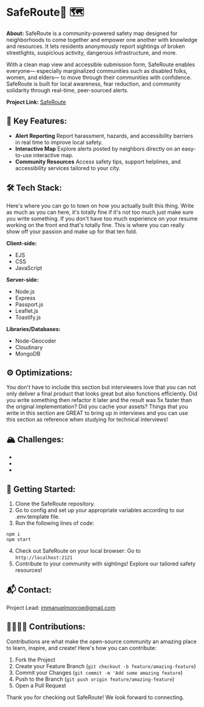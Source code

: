 # SafeRoute📍 🗺️

**About:** SafeRoute is a community-powered safety map designed for neighborhoods to come together and empower one another with knowledge and resources. It lets residents anonymously report sightings of broken streetlights, suspicious activity, dangerous infrastructure, and more.

With a clean map view and accessible submission form, SafeRoute enables everyone— especially marginalized communities such as disabled folks, women, and elders— to move through their communities with confidence. SafeRoute is built for local awareness, fear reduction, and community solidarity through real-time, peer-sourced alerts.

**Project Link:** [SafeRoute](https://safe-route-6iqv.onrender.com/)

## 🌟 Key Features:
   - **Alert Reporting**
       Report harassment, hazards, and accessibility barriers in real time to improve local safety.
   - **Interactive Map**
       Explore alerts posted by neighbors directly on an easy-to-use interactive map.
   - **Community Resources**
       Access safety tips, support helplines, and accessibility services tailored to your city.

## 🛠️ Tech Stack:
Here's where you can go to town on how you actually built this thing. Write as much as you can here, it's totally fine if it's not too much just make sure you write something. If you don't have too much experience on your resume working on the front end that's totally fine. This is where you can really show off your passion and make up for that ten fold.

**Client-side:**
- EJS
- CSS
- JavaScript

**Server-side:**
- Node.js
- Express
- Passport.js
- Leaflet.js
- Toastify.js

**Libraries/Databases:**
- Node-Geocoder
- Cloudinary
- MongoDB

## ⚙️ Optimizations:
You don't have to include this section but interviewers love that you can not only deliver a final product that looks great but also functions efficiently. Did you write something then refactor it later and the result was 5x faster than the original implementation? Did you cache your assets? Things that you write in this section are GREAT to bring up in interviews and you can use this section as reference when studying for technical interviews!

## 🏔️ Challenges:
- 
-
-

## 🌱 Getting Started:
1. Clone the SafeRoute repository.
2. Go to config and set up your appropriate variables according to our .env.template file.
3. Run the following lines of code:
```
npm i
npm start
```
4. Check out SafeRoute on your local browser:
   Go to `http://localhost:2121`
5. Contribute to your community with sightings! Explore our tailored safety resources!


## 📬 Contact:
Project Lead: immanuelmonroe@gmail.com 

## 🫱🏽‍🫲🏼 Contributions:
Contributions are what make the open-source community an amazing place to learn, inspire, and create! Here's how you can contribute:
1. Fork the Project
2. Create your Feature Branch (`git checkout -b feature/amazing-feature`)
3. Commit your Changes (`git commit -m 'Add some amazing feature`)
4. Push to the Branch (`git push origin feature/amazing-feature`)
5. Open a Pull Request 

Thank you for checking out SafeRoute! We look forward to connecting.
